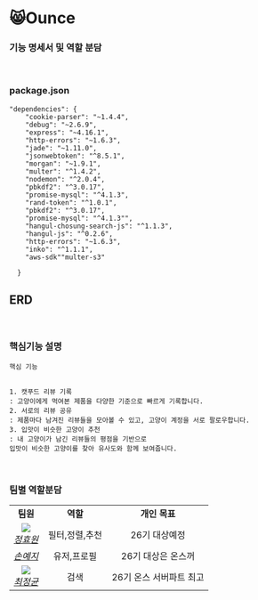 # 😸Ounce


### 기능 명세서 및 역할 분담


<br>

### package.json

```
"dependencies": {
    "cookie-parser": "~1.4.4",
    "debug": "~2.6.9",
    "express": "~4.16.1",
    "http-errors": "~1.6.3",
    "jade": "~1.11.0",
    "jsonwebtoken": "^8.5.1",
    "morgan": "~1.9.1",
    "multer": "^1.4.2",
    "nodemon": "^2.0.4",
    "pbkdf2": "^3.0.17",
    "promise-mysql": "^4.1.3",
    "rand-token": "^1.0.1",
    "pbkdf2": "^3.0.17",
    "promise-mysql": "^4.1.3"",
    "hangul-chosung-search-js": "^1.1.3",
    "hangul-js": "^0.2.6",
    "http-errors": "~1.6.3",
    "inko": "^1.1.1",
    "aws-sdk""multer-s3"

  }
```

## ERD 


<br>

### 핵심기능 설명

```
핵심 기능


1. 캣푸드 리뷰 기록
: 고양이에게 먹여본 제품을 다양한 기준으로 빠르게 기록합니다.
2. 서로의 리뷰 공유
: 제품마다 남겨진 리뷰들을 모아볼 수 있고, 고양이 계정을 서로 팔로우합니다.
3. 입맛이 비슷한 고양이 추천
: 내 고양이가 남긴 리뷰들의 평점을 기반으로
입맛이 비슷한 고양이를 찾아 유사도와 함께 보여줍니다.
```

<br>


### 팀별 역할분담

<table>
    <tr align="center">
        <td><B>팀원<B></td>
        <td width="100"><B>역할<B></td>
        <td><B>개인 목표<B></td>
    </tr>
    <tr align="center">
        <td>
            <img src="https://github.com/Jeong-Hyowon.png?size=100">
            <br>
            <a href="https://github.com/Jeong-Hyowon"><I>정효원</I></a>
        </td>
        <td width="100">필터,정렬,추천</a></td>
        <td>26기 대상예정</td>
    </tr>
    <tr align="center">
        <td>
            <img src![깃헙프로필](https://user-images.githubusercontent.com/55784772/86785830-2b2da980-c09e-11ea-9b7d-c42919e1cd62.jpg)
>
            <br>
            <a href="https://github.com/yezgoget"><I>손예지</I></a>
        </td>
        <td width="100">유저,프로필</a></td>
        <td>26기 대상은 온스꺼</td>
    </tr>
    <tr align="center">
        <td>
            <img src="https://github.com/wjdrbs96.png?size=100">
            <br>
            <a href="https://github.com/wjdrbs96"><I>최정균</I></a>
        </td>
        <td width="100">검색</a></td>
        <td>26기 온스 서버파트 최고</td>
    </tr>
</table>
